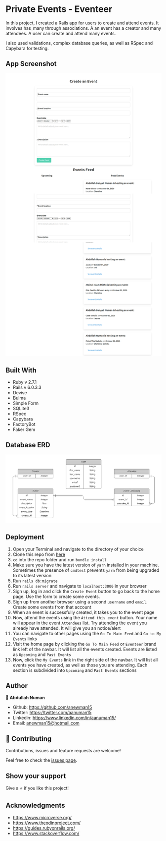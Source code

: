 # Private Events - Eventeer

In this project, I created a Rails app for users to create and attend events. It involves has_many through associations. A an event has a creator and many attendees. A user can create and attend many events.

I also used validations, complex database queries, as well as RSpec and Capybara for testing.

## App Screenshot
![app screenshot](./app-screenshot.png)

## Built With

* Ruby v 2.7.1
* Rails v 6.0.3.3
* Devise
* Bulma
* Simple Form
* SQLite3
* RSpec
* Capybara
* FactoryBot
* Faker Gem

## Database ERD
![Entity Relational Diagram](./erd.png)



## Deployment

1. Open your Terminal and navigate to the directory of your choice
2. Clone this repo from [here](https://github.com/anewman15/private-events)
3. `cd` into the repo folder and run `bundle install`
4. Make sure you have the latest version of `yarn` installed in your machine. Sometimes the presence of `cmdtest` prevents `yarn` from being upgraded to its latest version
5. Run `rails db:migrate`
6. Run `rails server` and navigate to `localhost:3000` in your browser
7. Sign up, log in and click the `Create Event` button to go back to the home page. Use the form to create some events.
8. Sign up from another browser using a second `username` and `email`. Create some events from that account
8. When an event is successfully created, it takes you to the event page
8. Now, attend the events using the `Attend this event` button. Your name will appear in the event `Attendees` list. Try attending the event you already have attended. It will give you an notice/alert
8. You can navigate to other pages using the `Go To Main Feed` and `Go to My Events` links
8. Visit the home page by clicking the `Go To Main Feed` or `Eventeer` brand link left of the navbar. It will list all the events created. Events are listed as `Upcoming` and `Past Events`
9. Now, click the `My Events` link in the right side of the navbar. It will list all events you have created, as well as those you are attending. Each section is subdivided into `Upcoming` and `Past Events` sections


## Author
👤 **Abdullah Numan**

- Github:   https://github.com/anewman15
- Twitter:  https://twitter.com/aanuman15
- Linkedin: https://www.linkedin.com/in/aanuman15/
- Email:    anewman15@hotmail.com

## 🤝 Contributing

Contributions, issues and feature requests are welcome!

Feel free to check the [issues page](https://github.com/anewman15/private-events/issues/).

## Show your support

Give a ⭐️ if you like this project!


## Acknowledgments

- https://www.microverse.org/
- https://www.theodinproject.com/
- https://guides.rubyonrails.org/
- https://www.stackoverflow.com/

